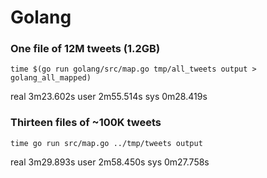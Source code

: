 # Golang

### One file of 12M tweets (1.2GB)

`time $(go run golang/src/map.go tmp/all_tweets output > golang_all_mapped)`

real  3m23.602s
user  2m55.514s
sys   0m28.419s


### Thirteen files of ~100K tweets

`time go run src/map.go ../tmp/tweets output`

real  3m29.893s
user  2m58.450s
sys   0m27.758s
